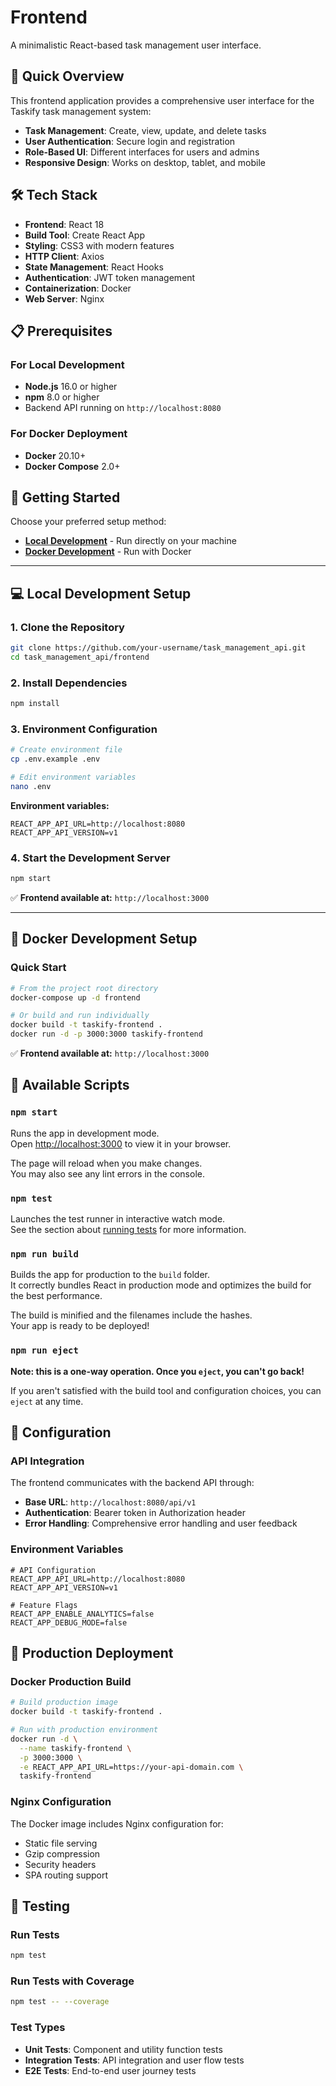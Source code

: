 # Frontend

A minimalistic React-based task management user interface.

## 🚀 Quick Overview

This frontend application provides a comprehensive user interface for the Taskify task management system:

- **Task Management**: Create, view, update, and delete tasks
- **User Authentication**: Secure login and registration
- **Role-Based UI**: Different interfaces for users and admins
- **Responsive Design**: Works on desktop, tablet, and mobile

## 🛠 Tech Stack

- **Frontend**: React 18
- **Build Tool**: Create React App
- **Styling**: CSS3 with modern features
- **HTTP Client**: Axios
- **State Management**: React Hooks
- **Authentication**: JWT token management
- **Containerization**: Docker
- **Web Server**: Nginx

## 📋 Prerequisites

### For Local Development
- **Node.js** 16.0 or higher
- **npm** 8.0 or higher
- Backend API running on `http://localhost:8080`

### For Docker Deployment
- **Docker** 20.10+
- **Docker Compose** 2.0+

## 🚀 Getting Started

Choose your preferred setup method:

- [**Local Development**](#-local-development-setup) - Run directly on your machine
- [**Docker Development**](#-docker-development-setup) - Run with Docker

---

## 💻 Local Development Setup

### 1. Clone the Repository
```bash
git clone https://github.com/your-username/task_management_api.git
cd task_management_api/frontend
```

### 2. Install Dependencies
```bash
npm install
```

### 3. Environment Configuration
```bash
# Create environment file
cp .env.example .env

# Edit environment variables
nano .env
```

**Environment variables:**
```env
REACT_APP_API_URL=http://localhost:8080
REACT_APP_API_VERSION=v1
```

### 4. Start the Development Server
```bash
npm start
```

✅ **Frontend available at:** `http://localhost:3000`

---

## 🐳 Docker Development Setup

### Quick Start

```bash
# From the project root directory
docker-compose up -d frontend

# Or build and run individually
docker build -t taskify-frontend .
docker run -d -p 3000:3000 taskify-frontend
```

✅ **Frontend available at:** `http://localhost:3000`

## 📖 Available Scripts

### `npm start`
Runs the app in development mode.\
Open [http://localhost:3000](http://localhost:3000) to view it in your browser.

The page will reload when you make changes.\
You may also see any lint errors in the console.

### `npm test`
Launches the test runner in interactive watch mode.\
See the section about [running tests](https://facebook.github.io/create-react-app/docs/running-tests) for more information.

### `npm run build`
Builds the app for production to the `build` folder.\
It correctly bundles React in production mode and optimizes the build for the best performance.

The build is minified and the filenames include the hashes.\
Your app is ready to be deployed!

### `npm run eject`
**Note: this is a one-way operation. Once you `eject`, you can't go back!**

If you aren't satisfied with the build tool and configuration choices, you can `eject` at any time.


## 🔧 Configuration

### API Integration
The frontend communicates with the backend API through:
- **Base URL**: `http://localhost:8080/api/v1`
- **Authentication**: Bearer token in Authorization header
- **Error Handling**: Comprehensive error handling and user feedback

### Environment Variables
```env
# API Configuration
REACT_APP_API_URL=http://localhost:8080
REACT_APP_API_VERSION=v1

# Feature Flags
REACT_APP_ENABLE_ANALYTICS=false
REACT_APP_DEBUG_MODE=false
```

## 🚀 Production Deployment

### Docker Production Build
```bash
# Build production image
docker build -t taskify-frontend .

# Run with production environment
docker run -d \
  --name taskify-frontend \
  -p 3000:3000 \
  -e REACT_APP_API_URL=https://your-api-domain.com \
  taskify-frontend
```

### Nginx Configuration
The Docker image includes Nginx configuration for:
- Static file serving
- Gzip compression
- Security headers
- SPA routing support

## 🧪 Testing

### Run Tests
```bash
npm test
```

### Run Tests with Coverage
```bash
npm test -- --coverage
```

### Test Types
- **Unit Tests**: Component and utility function tests
- **Integration Tests**: API integration and user flow tests
- **E2E Tests**: End-to-end user journey tests


